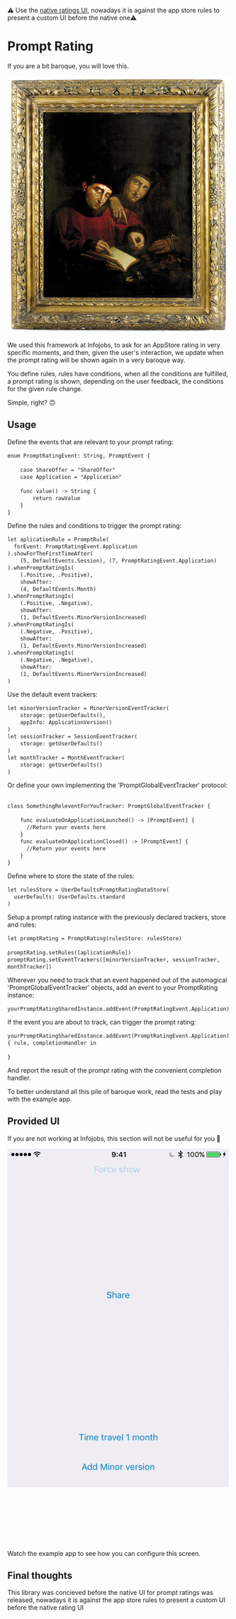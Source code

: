 
⚠️ Use the [native ratings UI](https://developer.apple.com/app-store/ratings-and-reviews/), nowadays it is against the app store rules to present a custom UI before the native one⚠️

# Prompt Rating

If you are a bit baroque, you will love this.

[![](Img/ElCuadroBarroco.jpg)](https://youtu.be/JBYg4fG7FQM)

We used this framework at Infojobs, to ask for an AppStore rating in very specific moments, and then, given the user's interaction, we update when the prompt rating will be shown again in a very baroque way.

You define rules, rules have conditions, when all the conditions are fulfilled, a prompt rating is shown, depending on the user feedback, the conditions for the given rule change.

Simple, right? 🙃

## Usage

Define the events that are relevant to your prompt rating:

```
enum PromptRatingEvent: String, PromptEvent {

    case ShareOffer = "ShareOffer"
    case Application = "Application"

    func value() -> String {
        return rawValue
    }
}
```

Define the rules and conditions to trigger the prompt rating:

```
let aplicationRule = PromptRule(
  forEvent: PromptRatingEvent.Application
).showForTheFirstTimeAfter(
    (5, DefaultEvents.Session), (7, PromptRatingEvent.Application)
).whenPromptRatingIs(
    (.Positive, .Positive),
    showAfter:
    (4, DefaultEvents.Month)
).whenPromptRatingIs(
    (.Positive, .Negative),
    showAfter:
    (1, DefaultEvents.MinorVersionIncreased)
).whenPromptRatingIs(
    (.Negative, .Positive),
    showAfter:
    (1, DefaultEvents.MinorVersionIncreased)
).whenPromptRatingIs(
    (.Negative, .Negative),
    showAfter:
    (1, DefaultEvents.MinorVersionIncreased)
)

```

Use the default event trackers:

```
let minorVersionTracker = MinorVersionEventTracker(
    storage: getUserDefaults(),
    appInfo: ApplicationVersion()
)
let sessionTracker = SessionEventTracker(
    storage: getUserDefaults()
)
let monthTracker = MonthEventTracker(
    storage: getUserDefaults()
)
```

Or define your own implementing the 'PromptGlobalEventTracker' protocol:

```

class SomethingReleventForYouTracker: PromptGlobalEventTracker {

    func evaluateOnApplicationLaunched() -> [PromptEvent] {
      //Return your events here
    }
    func evaluateOnApplicationClosed() -> [PromptEvent] {
      //Return your events here
    }
}

```

Define where to store the state of the rules:

```
let rulesStore = UserDefaultsPromptRatingDataStore(
  userDefaults: UserDefaults.standard
)
```

Setup a prompt rating instance with the previously declared trackers, store and rules:

```
let promptRating = PromptRating(rulesStore: rulesStore)

promptRating.setRules([aplicationRule])
promptRating.setEventTrackers([minorVersionTracker, sessionTracker, monthTracker])

```

Wherever you need to track that an event happened out of the automagical 'PromptGlobalEventTracker' objects, add an event to your PromptRating instance:

```
yourPromptRatingSharedInstance.addEvent(PromptRatingEvent.Application)
```
If the event you are about to track, can trigger the prompt rating:
```
yourPromptRatingSharedInstance.addEvent(PromptRatingEvent.Application) { rule, completionHandler in

}
```
And report the result of the prompt rating with the convenient completion handler.

To better understand all this pile of baroque work, read the tests and play with the example app.
## Provided UI

If you are not working at Infojobs, this section will not be useful for you 🙂

![](Img/PromptDemo.gif)

Watch the example app to see how you can configure this screen.

## Final thoughts

This library was concieved before the native UI for prompt ratings was released, nowadays it is against the app store rules to present a custom UI before the native rating UI
[](https://developer.apple.com/app-store/ratings-and-reviews/)
